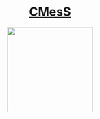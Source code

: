 # <div align="center">[CMesS]()</div>
<div align="center"></div>

<div align="center">
<img src="" height="200"></img>
</div>
